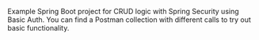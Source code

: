 Example Spring Boot project for CRUD logic with Spring Security using Basic Auth. You can find a Postman collection with different calls to try out basic functionality.
